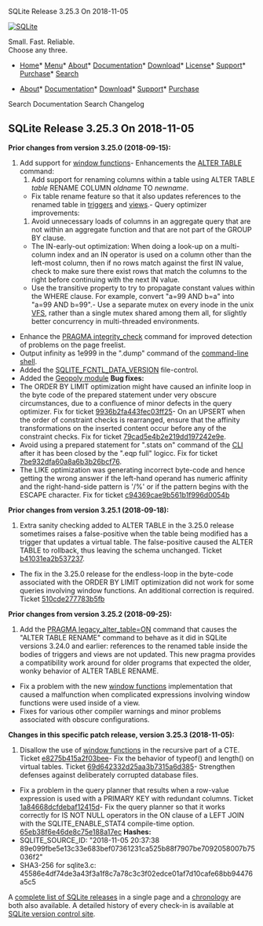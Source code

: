 




SQLite Release 3\.25\.3 On 2018\-11\-05




[![SQLite](../images/sqlite370_banner.gif)](../index.html)


Small. Fast. Reliable.  
Choose any three.


* [Home](../index.html)* [Menu](javascript:void(0))* [About](../about.html)* [Documentation](../docs.html)* [Download](../download.html)* [License](../copyright.html)* [Support](../support.html)* [Purchase](../prosupport.html)* [Search](javascript:void(0))




* [About](../about.html)* [Documentation](../docs.html)* [Download](../download.html)* [Support](../support.html)* [Purchase](../prosupport.html)






Search Documentation
Search Changelog







## SQLite Release 3\.25\.3 On 2018\-11\-05

**Prior changes from version 3\.25\.0 (2018\-09\-15\):**


1. Add support for [window functions](../windowfunctions.html)- Enhancements the [ALTER TABLE](../lang_altertable.html) command:
	1. Add support for renaming columns within a table using
	 ALTER TABLE *table* RENAME COLUMN *oldname* TO *newname*.
	 - Fix table rename feature so that it also updates references
	 to the renamed table in [triggers](../lang_createtrigger.html) and [views](../lang_createview.html).- Query optimizer improvements:
	1. Avoid unnecessary loads of columns in an aggregate query that
	 are not within an aggregate function and that are not part
	 of the GROUP BY clause.
	 - The IN\-early\-out optimization: When doing a look\-up on a
	 multi\-column index and an IN operator is used on a column
	 other than the left\-most column, then if no rows match against
	 the first IN value, check to make sure there exist rows that
	 match the columns to the right before continuing with the
	 next IN value.
	 - Use the transitive property to try to propagate constant
	 values within the WHERE clause. For example, convert
	 "a\=99 AND b\=a" into "a\=99 AND b\=99".- Use a separate mutex on every inode in the unix [VFS](../vfs.html), rather than
 a single mutex shared among them all, for slightly better concurrency
 in multi\-threaded environments.
- Enhance the [PRAGMA integrity\_check](../pragma.html#pragma_integrity_check) command for improved detection
 of problems on the page freelist.
- Output infinity as 1e999 in the ".dump" command of the
 [command\-line shell](../cli.html).
- Added the [SQLITE\_FCNTL\_DATA\_VERSION](../c3ref/c_fcntl_begin_atomic_write.html#sqlitefcntldataversion) file\-control.
- Added the [Geopoly module](../geopoly.html)
**Bug fixes:**
- The ORDER BY LIMIT optimization might have caused an infinite loop
 in the byte code of the prepared statement under very obscure
 circumstances,
 due to a confluence of minor defects in the query optimizer.
 Fix for ticket
 [9936b2fa443fec03ff25](https://www.sqlite.org/src/info/9936b2fa443fec03ff25)- On an UPSERT when the order of constraint checks is rearranged,
 ensure that the affinity transformations on the inserted content
 occur before any of the constraint checks. Fix for ticket
 [79cad5e4b2e219dd197242e9e](https://www.sqlite.org/src/info/79cad5e4b2e219dd197242e9e).
- Avoid using a prepared statement for ".stats on" command of the
 [CLI](../cli.html) after it has been closed by the ".eqp full" logicc. Fix for ticket
 [7be932dfa60a8a6b3b26bcf76](https://www.sqlite.org/src/info/7be932dfa60a8a6b3b26bcf76).
- The LIKE optimization was generating incorrect byte\-code and hence
 getting the wrong answer
 if the left\-hand operand has numeric affinity and the right\-hand\-side
 pattern is '/%' or if the pattern begins with the ESCAPE character.
 Fix for ticket
 [c94369cae9b561b1f996d0054b](https://www.sqlite.org/src/info/c94369cae9b561b1f996d0054b)


**Prior changes from version 3\.25\.1 (2018\-09\-18\):**


1. Extra sanity checking added to ALTER TABLE in the 3\.25\.0 release
 sometimes raises a false\-positive
 when the table being modified has a trigger that
 updates a virtual table. The false\-positive caused the ALTER
 TABLE to rollback, thus leaving the schema unchanged.
 Ticket [b41031ea2b537237](https://sqlite.org/src/info/b41031ea2b537237).
- The fix in the 3\.25\.0 release for the endless\-loop in the byte\-code
 associated with the ORDER BY LIMIT optimization did not work for
 some queries involving window functions. An additional correction
 is required. Ticket
 [510cde277783b5fb](https://sqlite.org/src/info/510cde277783b5fb)


**Prior changes from version 3\.25\.2 (2018\-09\-25\):**


1. Add the [PRAGMA legacy\_alter\_table\=ON](../pragma.html#pragma_legacy_alter_table) command that causes the
 "ALTER TABLE RENAME" command to behave as it did in SQLite versions 3\.24\.0
 and earlier: references to the renamed table inside the bodies of triggers
 and views are not updated. This new pragma provides a compatibility
 work around for older programs that expected the older, wonky behavior
 of ALTER TABLE RENAME.
- Fix a problem with the new [window functions](../windowfunctions.html) implementation that caused
 a malfunction when complicated expressions involving window functions were used
 inside of a view.
- Fixes for various other compiler warnings and minor problems associated
 with obscure configurations.


**Changes in this specific patch release, version 3\.25\.3 (2018\-11\-05\):**


1. Disallow the use of [window functions](../windowfunctions.html) in the recursive part of
 a CTE. Ticket [e8275b415a2f03bee](https://sqlite.org/src/info/e8275b415a2f03bee)- Fix the behavior of typeof() and length() on virtual tables. Ticket
 [69d642332d25aa3b7315a6d385](https://sqlite.org/src/info/69d642332d25aa3b7315a6d385)- Strengthen defenses against deliberately corrupted database files.
- Fix a problem in the query planner that results when a row\-value expression
 is used with a PRIMARY KEY with redundant columns. Ticket
 [1a84668dcfdebaf12415d](https://sqlite.org/src/info/1a84668dcfdebaf12415d)- Fix the query planner so that it works correctly for IS NOT NULL operators
 in the ON clause of a LEFT JOIN with the SQLITE\_ENABLE\_STAT4 compile\-time option.
 [65eb38f6e46de8c75e188a17ec](https://sqlite.org/src/info/65eb38f6e46de8c75e188a17ec)
**Hashes:**
- SQLITE\_SOURCE\_ID: "2018\-11\-05 20:37:38 89e099fbe5e13c33e683bef07361231ca525b88f7907be7092058007b75036f2"
- SHA3\-256 for sqlite3\.c: 45586e4df74de3a43f3a1f8c7a78c3c3f02edce01af7d10cafe68bb94476a5c5



A [complete list of SQLite releases](../changes.html)
 in a single page and a [chronology](../chronology.html) are both also available.
 A detailed history of every
 check\-in is available at
 [SQLite version control site](https://www.sqlite.org/src/timeline).








